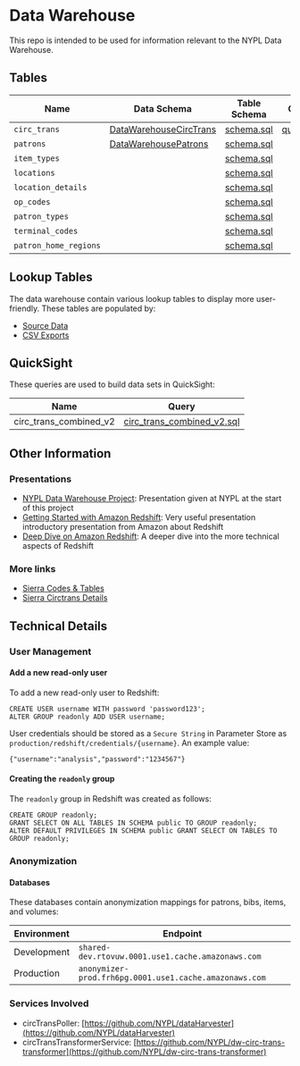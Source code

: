 # Data Warehouse

This repo is intended to be used for information relevant to the NYPL Data Warehouse.

## Tables

Name                  | Data Schema                                                                                             | Table Schema                                        | Query                                    | Load                                            | Notes
--------------------- | ------------------------------------------------------------------------------------------------------- | --------------------------------------------------- | ---------------------------------------- | ----------------------------------------------- | ------------------------------------
`circ_trans`          | [DataWarehouseCircTrans](https://dev-platform.nypl.org/api/v0.1/current-schemas/DataWarehouseCircTrans) | [schema.sql](tables/circ_trans/schema.sql)          | [query.sql](tables/circ_trans/query.sql) | [load.sql](tables/circ_trans/load.sql)          | [Notes](tables/circ_trans/README.md)
`patrons`             | [DataWarehousePatrons](https://dev-platform.nypl.org/api/v0.1/current-schemas/DataWarehousePatrons)     | [schema.sql](tables/patrons/schema.sql)             |                                          | [load.sql](tables/patrons/load.sql)             |
`item_types`          |                                                                                                         | [schema.sql](tables/item_types/schema.sql)          |                                          | [load.sql](tables/item_types/load.sql)          |
`locations`           |                                                                                                         | [schema.sql](tables/locations/schema.sql)           |                                          | [load.sql](tables/locations/load.sql)           |
`location_details`    |                                                                                                         | [schema.sql](tables/location_details/schema.sql)    |                                          | [load.sql](tables/location_details/load.sql)    |
`op_codes  `          |                                                                                                         | [schema.sql](tables/op_codes/schema.sql)            |                                          | [load.sql](tables/op_codes/load.sql)            |
`patron_types`        |                                                                                                         | [schema.sql](tables/patron_types/schema.sql)        |                                          | [load.sql](tables/patron_types/load.sql)        |
`terminal_codes`      |                                                                                                         | [schema.sql](tables/terminal_codes/schema.sql)      |                                          | [load.sql](tables/terminal_codes/load.sql)      |
`patron_home_regions` |                                                                                                         | [schema.sql](tables/patron_home_regions/schema.sql) |                                          | [load.sql](tables/patron_home_regions/load.sql) |

## Lookup Tables

The data warehouse contain various lookup tables to display more user-friendly. These tables are populated by:

- [Source Data](https://docs.google.com/spreadsheets/d/1bqjFbDUKQh9ybdvE3CnJIjyeHXt9FJMRL2Pr-MTUI1A/edit#gid=1294251034) 
- [CSV Exports](data)

## QuickSight

These queries are used to build data sets in QuickSight:

Name                   | Query
---------------------- | -----------------------------------------------------------------------------
circ_trans_combined_v2 | [circ_trans_combined_v2.sql](quicksight/queries/circ_trans_combined_v2.sql)

## Other Information

### Presentations

- [NYPL Data Warehouse Project](https://docs.google.com/presentation/d/1RP-sh7Dmkxgz-dzhu6wRHQzD8FUE3-HwIfbOf5MKNi0/edit): Presentation given at NYPL at the start of this project
- [Getting Started with Amazon Redshift](aws_presentations/Getting_Started_with_Amazon_Redshift.pdf): Very useful presentation introductory presentation from Amazon about Redshift 
- [Deep Dive on Amazon Redshift](aws_presentations/Amazon_Redshift_Deep_Dive.pdf): A deeper dive into the more technical aspects of Redshift

### More links

- [Sierra Codes & Tables](https://docs.google.com/spreadsheets/d/1heMNlpy4kGJx6EZpjROqJxHCl2F8LN2Ta2qoMq7FwcI/edit#gid=0)
- [Sierra Circtrans Details](https://docs.google.com/spreadsheets/d/1heMNlpy4kGJx6EZpjROqJxHCl2F8LN2Ta2qoMq7FwcI/edit#gid=0)

## Technical Details

### User Management

#### Add a new read-only user

To add a new read-only user to Redshift:

```
CREATE USER username WITH password 'password123';
ALTER GROUP readonly ADD USER username;
```

User credentials should be stored as a `Secure String` in Parameter Store as `production/redshift/credentials/{username}`. An example value:

```
{"username":"analysis","password":"1234567"}
```

#### Creating the `readonly` group

The `readonly` group in Redshift was created as follows:

```
CREATE GROUP readonly;
GRANT SELECT ON ALL TABLES IN SCHEMA public TO GROUP readonly;
ALTER DEFAULT PRIVILEGES IN SCHEMA public GRANT SELECT ON TABLES TO GROUP readonly;
```

### Anonymization

#### Databases

These databases contain anonymization mappings for patrons, bibs, items, and volumes:

Environment  | Endpoint
------------ | ----------
Development  | `shared-dev.rtovuw.0001.use1.cache.amazonaws.com`
Production   | `anonymizer-prod.frh6pg.0001.use1.cache.amazonaws.com`

### Services Involved

- circTransPoller: [https://github.com/NYPL/dataHarvester](https://github.com/NYPL/dataHarvester)
- circTransTransformerService: [https://github.com/NYPL/dw-circ-trans-transformer](https://github.com/NYPL/dw-circ-trans-transformer)
